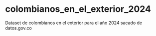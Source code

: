 # colombianos_en_el_exterior_2024
Dataset de colombianos en el exterior para el año 2024 sacado de datos.gov.co
